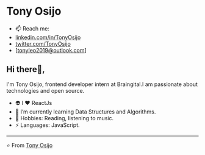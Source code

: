 # Tony Osijo

- 📫 Reach me: 
- [linkedin.com/in/TonyOsijo](https://www.linkedin.com/in/Tony-Osijo/)
- [twitter.com/TonyOsijo](https://twitter.com/TonyOsijo)
- [tonyleo2019@outlook.com]

## Hi there👋, 
I'm Tony Osijo, frontend developer intern at Braingital.I am passionate about technologies and open source.


- 👽 I ❤️ ReactJs
- 🌱 I’m currently learning Data Structures and Algorithms.
- 💬 Hobbies: Reading, listening to music.
- ⚡ Languages: JavaScript.


---

⭐️ From [Tony Osijo](http://www.github.com/Lamarr99)

